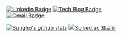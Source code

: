 [![Linkedin Badge](https://img.shields.io/badge/-LinkedIn-blue?style=flat-square&logo=Linkedin&logoColor=white&link=https://www.linkedin.com/in/sgc109/)](https://www.linkedin.com/in/sgc109/)
[![Tech Blog Badge](http://img.shields.io/badge/-Tech%20blog-black?style=flat-square&logo=github&link=https://sgc109.github.io/)](https://sgc109.github.io/)	
[![Gmail Badge](https://img.shields.io/badge/Gmail-d14836?style=flat-square&logo=Gmail&logoColor=white&link=mailto:sgc109109@gmail.com)](mailto:sgc109109@gmail.com)

[![Sungho's github stats](https://github-readme-stats.vercel.app/api?username=sgc109)](https://github.com/sgc109/github-readme-stats)
[![Solved.ac 프로필](http://mazassumnida.wtf/api/v2/generate_badge?boj=sgc109)](https://solved.ac/sgc109)
<!--
**sgc109/sgc109** is a ✨ _special_ ✨ repository because its `README.md` (this file) appears on your GitHub profile.

Here are some ideas to get you started:

- 🔭 I’m currently working on ...
- 🌱 I’m currently learning ...
- 👯 I’m looking to collaborate on ...
- 🤔 I’m looking for help with ...
- 💬 Ask me about ...
- 📫 How to reach me: ...
- 😄 Pronouns: ...
- ⚡ Fun fact: ...
-->
